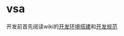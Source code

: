 # vsa

开发前首先阅读wiki的[开发环境搭建](https://github.com/klauscc/VSA/wiki/%E5%BC%80%E5%8F%91%E7%8E%AF%E5%A2%83%E6%90%AD%E5%BB%BA)和[开发规范](https://github.com/klauscc/VSA/wiki/%E5%BC%80%E5%8F%91%E8%A7%84%E8%8C%83)
